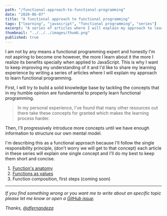 ```yaml
---
path: "/functional-approach-to-functional-programming"
date: "2020-06-07"
title: "A functional approach to functional programming"
tags: ["learning", "javascript", "functional programming", "series"]
excerpt: "A series of articles where I will explain my approach to learn functional programming."
thumbnail: "../../../images/thumb.png"
published: true
---
```


I am not by any means a functional programming expert and honestly I'm not aspiring to become one however, the more I learn about it the more I realize its benefits specially when applied to JavaScript. This is why I want to keep improving my understanding of it and I'd like to share my learning experience by writing a series of articles where I will explain my approach to learn functional programming.

First, I will try to build a solid knowledge base by tackling the concepts that in my humble opinion are fundamental to properly learn functional programming.

> In my personal experience, I've found that many other resources out there take these concepts for granted which makes the learning process harder.

Then, I'll progressively introduce more concepts until we have enough information to structure our own mental model.

I'm describing this as a functional approach because I'll follow the single responsibility principle, (don't worry we will get to that concept) each article in these series will explain one single concept and I'll do my best to keep them short and concise.

1. [Function's anatomy](/functions)
2. [Functions as values](/functions-as-values)
3. Function composition, first steps (coming soon)

---

_If you find something wrong or you want me to write about an specific topic please let me know or open a [GitHub issue](https://github.com/dfernandeza/danifdz/issues)._

_Thanks, [@dfernandeza](https://twitter.com/dfernandeza)_
